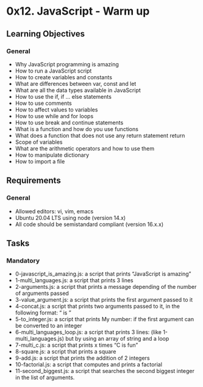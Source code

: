 # 0x12. JavaScript - Warm up

## Learning Objectives
### General
- Why JavaScript programming is amazing
- How to run a JavaScript script
- How to create variables and constants
- What are differences between var, const and let
- What are all the data types available in JavaScript
- How to use the if, if ... else statements
- How to use comments
- How to affect values to variables
- How to use while and for loops
- How to use break and continue statements
- What is a function and how do you use functions
- What does a function that does not use any return statement return
- Scope of variables
- What are the arithmetic operators and how to use them
- How to manipulate dictionary
- How to import a file


## Requirements
### General
- Allowed editors: vi, vim, emacs
- Ubuntu 20.04 LTS using node (version 14.x)
- All code should be semistandard compliant (version 16.x.x)


## Tasks
### Mandatory
- 0-javascript_is_amazing.js: a script that prints “JavaScript is amazing”
- 1-multi_languages.js: a script that prints 3 lines
- 2-arguments.js: a script that prints a message depending of the number of arguments passed
- 3-value_argument.js: a script that prints the first argument passed to it
- 4-concat.js: a script that prints two arguments passed to it, in the following format: “ is ”
- 5-to_integer.js: a script that prints My number: <first argument converted in integer> if the first argument can be converted to an integer
- 6-multi_languages_loop.js: a script that prints 3 lines: (like 1-multi_languages.js) but by using an array of string and a loop
- 7-multi_c.js: a script that prints x times “C is fun”
- 8-square.js: a script that prints a square
- 9-add.js: a script that prints the addition of 2 integers
- 10-factorial.js: a script that computes and prints a factorial
- 11-second_biggest.js: a script that searches the second biggest integer in the list of arguments.
